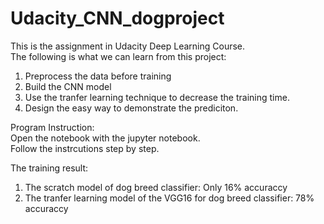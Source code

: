 # Udacity_CNN_dogproject

This is the assignment in Udacity Deep Learning Course.  
The following is what we can learn from this project:

1. Preprocess the data before training
2. Build the CNN model
3. Use the tranfer learning technique to decrease the training time.
4. Design the easy way to demonstrate the prediciton.

Program Instruction:  
Open the notebook with the jupyter notebook.  
Follow the instrcutions step by step.

The training result:
1. The scratch model of dog breed classifier: Only 16% accuraccy
2. The tranfer learning model of the VGG16 for dog breed classifier:
   78% accuraccy

